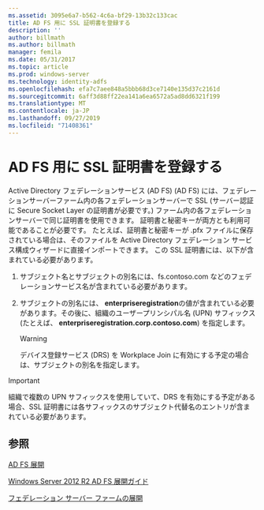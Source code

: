 ```yaml
---
ms.assetid: 3095e6a7-b562-4c6a-bf29-13b32c133cac
title: AD FS 用に SSL 証明書を登録する
description: ''
author: billmath
ms.author: billmath
manager: femila
ms.date: 05/31/2017
ms.topic: article
ms.prod: windows-server
ms.technology: identity-adfs
ms.openlocfilehash: efa7c7aee848a5bbb68d3ce7140e135d37c2161d
ms.sourcegitcommit: 6aff3d88ff22ea141a6ea6572a5ad8dd6321f199
ms.translationtype: MT
ms.contentlocale: ja-JP
ms.lasthandoff: 09/27/2019
ms.locfileid: "71408361"
---
```

# <a name="enroll-an-ssl-certificate-for-ad-fs"></a>AD FS 用に SSL 証明書を登録する

Active Directory フェデレーションサービス (AD FS) \(AD FS\) には、フェデレーションサーバーファーム内の各フェデレーションサーバーで SSL \(サーバー認証に Secure Socket Layer の証明書が必要です。\) ファーム内の各フェデレーションサーバーで同じ証明書を使用できます。 証明書と秘密キーが両方とも利用可能であることが必要です。 たとえば、証明書と秘密キーが .pfx ファイルに保存されている場合は、そのファイルを Active Directory フェデレーション サービス構成ウィザードに直接インポートできます。 この SSL 証明書には、以下が含まれている必要があります。  
  
1.  サブジェクト名とサブジェクトの別名には、fs.contoso.com などのフェデレーションサービス名が含まれている必要があります。  
  
2.  サブジェクトの別名には、 **enterpriseregistration**の値が含まれている必要があります。その後に、組織のユーザープリンシパル名 \(UPN\) サフィックス (たとえば、 **enterpriseregistration.corp.contoso.com**) を指定します。  
  
    > [!WARNING]  
    > デバイス登録サービス \(DRS\) を Workplace Join に有効にする予定の場合は、サブジェクトの別名を指定します。  
  
> [!IMPORTANT]  
> 組織で複数の UPN サフィックスを使用していて、DRS を有効にする予定がある場合、SSL 証明書には各サフィックスのサブジェクト代替名のエントリが含まれている必要があります。  
  
## <a name="see-also"></a>参照
[AD FS 展開](../../ad-fs/AD-FS-Deployment.md)  

[Windows Server 2012 R2 AD FS 展開ガイド](../../ad-fs/deployment/Windows-Server-2012-R2-AD-FS-Deployment-Guide.md)  
 
[フェデレーション サーバー ファームの展開](../../ad-fs/deployment/Deploying-a-Federation-Server-Farm.md)  
  
  

